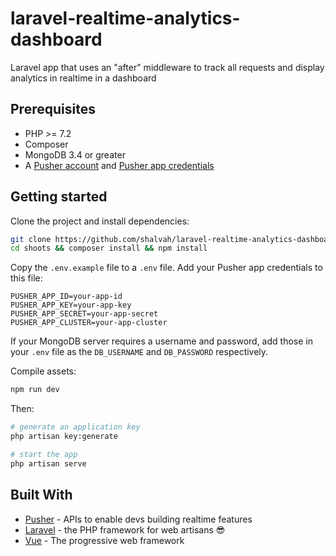 # laravel-realtime-analytics-dashboard
Laravel app that uses an "after" middleware to track all requests and display analytics in realtime in a dashboard

## Prerequisites
- PHP >= 7.2
- Composer
- MongoDB 3.4 or greater
- A [Pusher account](https://pusher.com/signup) and [Pusher app credentials](http://dashboard.pusher.com/)

## Getting started
Clone the project and install dependencies:

```bash
git clone https://github.com/shalvah/laravel-realtime-analytics-dashboard
cd shoots && composer install && npm install
```

Copy the `.env.example` file to a `.env` file. Add your Pusher app credentials to this file:
```
PUSHER_APP_ID=your-app-id
PUSHER_APP_KEY=your-app-key
PUSHER_APP_SECRET=your-app-secret
PUSHER_APP_CLUSTER=your-app-cluster
```

If your MongoDB server requires a username and password, add those in your `.env` file as the `DB_USERNAME` and `DB_PASSWORD` respectively.

Compile assets:

```bash
npm run dev
```

Then:

```bash
# generate an application key
php artisan key:generate

# start the app
php artisan serve
```
## Built With

* [Pusher](https://pusher.com/) - APIs to enable devs building realtime features
* [Laravel](http://laravel.com) - the PHP framework for web artisans :sunglasses:
* [Vue](https://vuejs.org) - The progressive web framework
